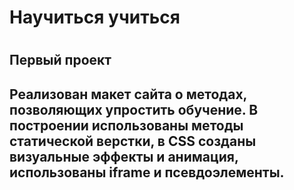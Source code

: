 <h1>Научиться учиться<h1>

<h2>Первый проект<h2>

Реализован макет сайта о методах, позволяющих упростить обучение.
В построении использованы методы статической верстки, в CSS созданы визуальные эффекты и анимация, использованы iframe и псевдоэлементы.
